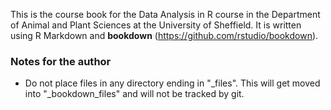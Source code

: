 This is the course book for the Data Analysis in R course in the Department of Animal and Plant Sciences at the University of Sheffield. It is written using R Markdown and **bookdown** (https://github.com/rstudio/bookdown).

### Notes for the author

*   Do not place files in any directory ending in "_files". This will get moved into "_bookdown_files" and will not be tracked by git.
